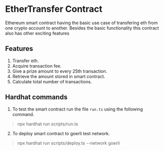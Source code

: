 # EtherTransfer Contract
Ethereum smart contract having the basic use case of transfering eth from one crypto account to another. Besides the basic functionality this contract also has other exciting features

## Features
1. Transfer eth.
2. Acquire transaction fee.
3. Give a prize amount to every 25th transaction.
4. Retrieve the amount stored in smart contract.
5. Calculate total number of transactions.

## Hardhat commands
1. To test the smart contract run the file `run.ts` using the following command.
> npx hardhat run scripts/run.ts
2. To deploy smart contract to goerli test network.
> npx hardhat run scripts/deploy.ts --network goerli